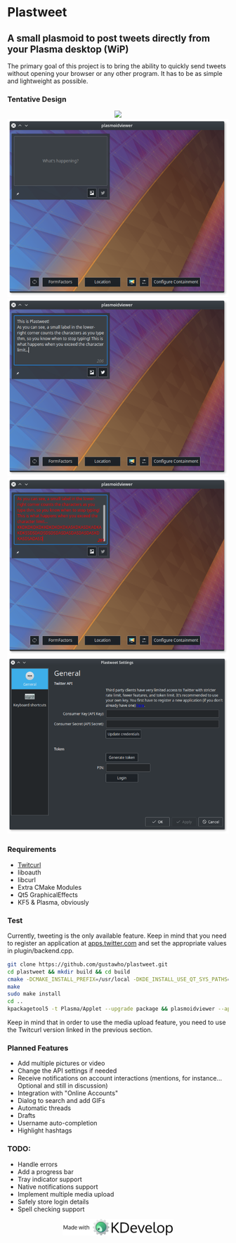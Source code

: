 # Plastweet
## A small plasmoid to post tweets directly from your Plasma desktop (WiP)
The primary goal of this project is to bring the ability to quickly send tweets without opening your browser or any other program. It has to be as simple and lightweight as possible.

### Tentative Design
<p align="center">
<img src="screenshots/preview.gif">
<img src="screenshots/plasmoid.png">
<img src="screenshots/text.png">
<img src="screenshots/charlimit.png">
<img src="screenshots/oauth-gui.png">
</p>

### Requirements
* [Twitcurl](https://github.com/gustawho/twitcurl)
* liboauth
* libcurl
* Extra CMake Modules
* Qt5 GraphicalEffects
* KF5 & Plasma, obviously

### Test
Currently, tweeting is the only available feature. Keep in mind that you need to register an application at [apps.twitter.com](https://apps.twitter.com) and set the appropriate values in plugin/backend.cpp.
```Bash
git clone https://github.com/gustawho/plastweet.git
cd plastweet && mkdir build && cd build
cmake -DCMAKE_INSTALL_PREFIX=/usr/local -DKDE_INSTALL_USE_QT_SYS_PATHS=ON ..
make
sudo make install
cd ..
kpackagetool5 -t Plasma/Applet --upgrade package && plasmoidviewer --applet package
```
Keep in mind that in order to use the media upload feature, you need to use the Twitcurl version linked in the previous section.

### Planned Features
* Add multiple pictures or video
* Change the API settings if needed
* Receive notifications on account interactions (mentions, for instance... Optional and still in discussion)
* Integration with "Online Accounts"
* Dialog to search and add GIFs
* Automatic threads
* Drafts
* Username auto-completion
* Highlight hashtags

### TODO:
* Handle errors
* Add a progress bar
* Tray indicator support
* Native notifications support
* Implement multiple media upload
* Safely store login details
* Spell checking support

<p align="center">
<img src="screenshots/made-with-kdevelop.png" width="50%">
</p>
